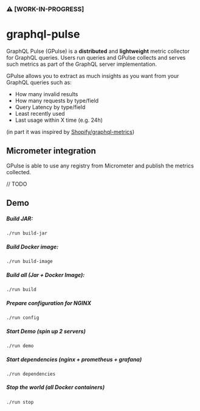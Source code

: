 ### ⚠️ [WORK-IN-PROGRESS] 
# graphql-pulse

GraphQL Pulse (GPulse) is a **distributed** and **lightweight** metric collector for GraphQL queries. Users run queries and GPulse collects and serves such metrics as part of the GraphQL server implementation.  

GPulse allows you to extract as much insights as you want from your GraphQL queries such as:

- How many invalid results
- How many requests by type/field
- Query Latency by type/field
- Least recently used
- Last usage within X time (e.g. 24h)

(in part it was inspired by [Shopify/graphql-metrics](https://github.com/Shopify/graphql-metrics))

## Micrometer integration

GPulse is able to use any registry from Micrometer and publish the metrics collected.

// TODO

## Demo

##### Build JAR:
```
./run build-jar
```

##### Build Docker image:
```
./run build-image
```

##### Build all (Jar + Docker Image):
```
./run build
```

##### Prepare configuration for NGINX
```
./run config
```

##### Start Demo (spin up 2 servers)
```
./run demo
```

##### Start dependencies (nginx + prometheus + grafana)
```
./run dependencies
```

##### Stop the world (all Docker containers)
```
./run stop
```

